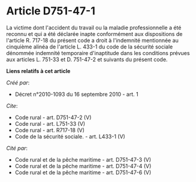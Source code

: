 # Article D751-47-1

La victime dont l'accident du travail ou la maladie professionnelle a été reconnu et qui a été déclarée inapte conformément
aux dispositions de l'article R. 717-18 du présent code a droit à l'indemnité mentionnée au cinquième alinéa de l'article L.
433-1 du code de la sécurité sociale dénommée indemnité temporaire d'inaptitude dans les conditions prévues aux articles L.
751-33 et D. 751-47-2 et suivants du présent code.

**Liens relatifs à cet article**

_Créé par_:

  - Décret n°2010-1093 du 16 septembre 2010 - art. 1

_Cite_:

  - Code rural - art. D751-47-2 (V)
  - Code rural - art. L751-33 (V)
  - Code rural - art. R717-18 (V)
  - Code de la sécurité sociale. - art. L433-1 (V)

_Cité par_:

  - Code rural et de la pêche maritime - art. D751-47-3 (V)
  - Code rural et de la pêche maritime - art. D751-47-4 (V)
  - Code rural et de la pêche maritime - art. D751-47-6 (V)
